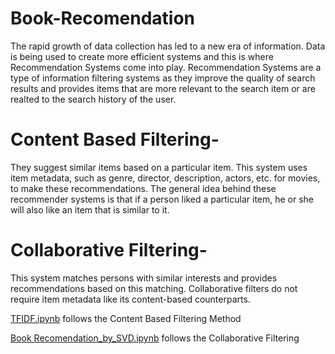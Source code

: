 # Book-Recomendation
The rapid growth of data collection has led to a new era of information. Data is being used to create more efficient systems and this is where Recommendation Systems come into play. Recommendation Systems are a type of information filtering systems as they improve the quality of search results and provides items that are more relevant to the search item or are realted to the search history of the user.

# Content Based Filtering- 
They suggest similar items based on a particular item. This system uses item metadata, such as genre, director, description, actors, etc. for movies, to make these recommendations. The general idea behind these recommender systems is that if a person liked a particular item, he or she will also like an item that is similar to it.
# Collaborative Filtering-
This system matches persons with similar interests and provides recommendations based on this matching. Collaborative filters do not require item metadata like its content-based counterparts.

[TFIDF.ipynb](https://github.com/Monishraj50/Book-Recomendation/blob/master/TFIDF.ipynb) follows the Content Based Filtering Method

[Book Recomendation_by_SVD.ipynb](https://github.com/Monishraj50/Book-Recomendation/blob/master/Book_Recomendation_by_SVD.ipynb) follows the Collaborative Filtering
